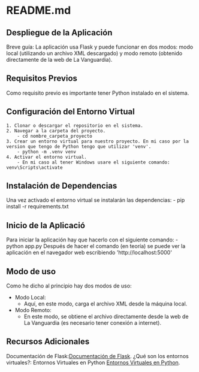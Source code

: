 # README.md

## Despliegue de la Aplicación 

Breve guía:
La aplicación usa Flask y puede funcionar en dos modos: modo local (utilizando un archivo XML descargado) y modo remoto (obtenido directamente de la web de La Vanguardia).

## Requisitos Previos

Como requisito previo es importante tener Python instalado en el sistema.

## Configuración del Entorno Virtual

    1. Clonar o descargar el repositorio en el sistema.
    2. Navegar a la carpeta del proyecto.
        - cd nombre_carpeta_proyecto
    3. Crear un entorno virtual para nuestro proyecto. En mi caso por la version que tengo de Python tengo que utilizar 'venv'.
        - python -m .venv venv
    4. Activar el entorno virtual.
        - En mi caso al tener Windows usare el siguiente comando: venv\Scripts\activate

## Instalación de Dependencias

Una vez activado el entorno virtual se instalarán las dependencias:
    - pip install -r requirements.txt

## Inicio de la Aplicació

Para iniciar la aplicación hay que hacerlo con el siguiente comando:
    - python app.py
Después de hacer el comando (en teoría) se puede ver la aplicación en el navegador web escribiendo 'http://localhost:5000'

## Modo de uso

Como he dicho al principio hay dos modos de uso:

* Modo Local:
    - Aquí, en este modo, carga el archivo XML desde la máquina local.
* Modo Remoto:
    - En este modo, se obtiene el archivo directamente desde la web de La Vanguardia (es necesario tener conexión a internet).

 ## Recursos Adicionales
Documentación de Flask:[Documentación de Flask](https://flask-es.readthedocs.io/).
¿Qué son los entornos virtuales?: Entornos Virtuales en Python [Entornos Virtuales en Python](https://docs.python.org/es/3/tutorial/venv.html).

